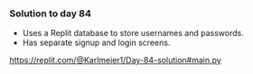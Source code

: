 ### Solution to day 84  
- Uses a Replit database to store usernames and passwords.  
- Has separate signup and login screens.  

https://replit.com/@Karlmeier1/Day-84-solution#main.py